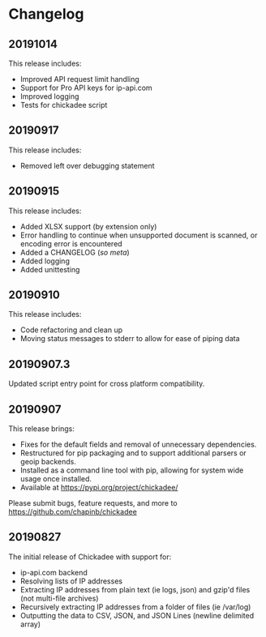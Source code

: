 # Changelog

## 20191014

This release includes:

* Improved API request limit handling
* Support for Pro API keys for ip-api.com
* Improved logging
* Tests for chickadee script

## 20190917

This release includes:

* Removed left over debugging statement

## 20190915

This release includes:

* Added XLSX support (by extension only)
* Error handling to continue when unsupported document is scanned, or encoding
  error is encountered
* Added a CHANGELOG (*so meta*)
* Added logging
* Added unittesting

## 20190910

This release includes:

* Code refactoring and clean up
* Moving status messages to stderr to allow for ease of piping data

## 20190907.3

Updated script entry point for cross platform compatibility.

## 20190907

This release brings:

* Fixes for the default fields and removal of unnecessary dependencies.
* Restructured for pip packaging and to support additional parsers or geoip backends.
* Installed as a command line tool with pip, allowing for system wide usage once installed.
* Available at https://pypi.org/project/chickadee/

Please submit bugs, feature requests, and more to https://github.com/chapinb/chickadee

## 20190827

The initial release of Chickadee with support for:

* ip-api.com backend
* Resolving lists of IP addresses
* Extracting IP addresses from plain text (ie logs, json) and gzip'd files (not multi-file archives)
* Recursively extracting IP addresses from a folder of files (ie /var/log)
* Outputting the data to CSV, JSON, and JSON Lines (newline delimited array)
